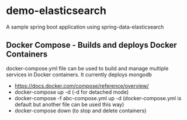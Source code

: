 # demo-elasticsearch

A sample spring boot application using spring-data-elasticsearch

## Docker Compose - Builds and deploys Docker Containers
docker-compose.yml file can be used to build and manage multiple services in Docker containers. It currently deploys mongodb

- https://docs.docker.com/compose/reference/overview/
- docker-compose up -d (-d for detached mode)
- docker-compose -f abc-compose.yml up -d (docker-compose.yml is default but another file can be used this way)
- docker-compose down (to stop and delete containers)